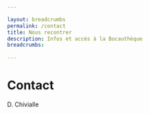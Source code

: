 ```yaml
---

layout: breadcrumbs
permalink: /contact
title: Nous recontrer
description: Infos et accès à la Bocauthèque
breadcrumbs:
  
---
```



# Contact

D. Chivialle
